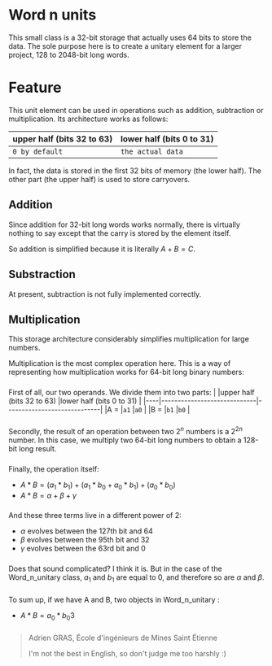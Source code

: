
# Word n units

This small class is a 32-bit storage that actually uses 64 bits to store the data. The sole purpose here is to create a unitary element for a larger project, 128 to 2048-bit long words.


# Feature

This unit element can be used in operations such as addition, subtraction or multiplication. Its architecture works as follows:

|upper half (bits 32 to 63)   |lower half  (bits 0 to 31)   |
|-----------------------------|-----------------------------|
|`0 by default`               |`the actual data`            |

In fact, the data is stored in the first 32 bits of memory (the lower half). The other part (the upper half) is used to store carryovers.

## Addition

Since addition for 32-bit long words works normally, there is virtually nothing to say except that the carry is stored by the element itself.

So addition is simplified because it is literally $A + B = C.$

## Substraction

At present, subtraction is not fully implemented correctly.

## Multiplication

This storage architecture considerably simplifies multiplication for large numbers.

Multiplication is the most complex operation here. This is a way of representing how multiplication works for 64-bit long binary numbers:
###
First of all, our two operands. We divide them into two parts:
|    |upper half (bits 32 to 63)   |lower half  (bits 0 to 31)   |
|----|-----------------------------|-----------------------------|
|A = |`a1`                         |`a0`                         |
|B = |`b1`                         |`b0`                         |
###
Secondly, the result of an operation between two $2^n$ numbers is a $2^{2n}$ number. In this case, we multiply two 64-bit long numbers to obtain a 128-bit long result.
###
Finally, the operation itself:
- $A * B = (a_1 * b_1) + (a_1 * b_0 + a_0 * b_1) + (a_0 * b_0)$
- $A * B = \alpha + \beta + \gamma$
###
And these three terms live in a different power of 2:
- $\alpha$ evolves between the 127th bit and 64
- $\beta$ evolves between the 95th bit and 32
- $\gamma$ evolves between the 63rd bit and 0
###
Does that sound complicated? I think it is. But in the case of the Word_n_unitary class, $a_1$ and $b_1$ are equal to 0, and therefore so are $\alpha$ and $\beta$.
###
To sum up, if we have A and B, two objects in Word_n_unitary :
- $A * B = a_0 * b_0$3
###
> Adrien GRAS, École d'ingénieurs de Mines Saint Étienne
>
> I'm not the best in English, so don't judge me too harshly :)
